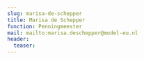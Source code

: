 ```yaml
---
slug: marisa-de-schepper
title: Marisa de Schepper
function: Penningmeester
mail: mailto:marisa.deschepper@model-eu.nl
header:
  teaser: 
---
```

